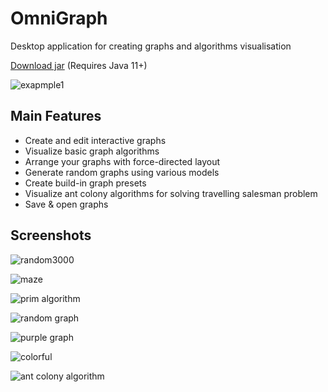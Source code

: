 # OmniGraph
Desktop application for creating graphs and algorithms visualisation

[Download jar](https://github.com/Todense/OmniGraph/releases/download/0.0.1/OmniGraph.jar) (Requires Java 11+)

![exapmple1](https://github.com/Todense/GraphBuilderFX/blob/master/src/main/resources/screenshots/screenshot1.png)


## Main Features

* Create and edit interactive graphs
* Visualize basic graph algorithms
* Arrange your graphs with force-directed layout
* Generate random graphs using various models
* Create build-in graph presets 
* Visualize ant colony algorithms for solving travelling salesman problem
* Save & open graphs

## Screenshots

![random3000](https://github.com/Todense/GraphBuilderFX/blob/master/src/main/resources/screenshots/screenshot_random3000.png)

![maze](https://github.com/Todense/GraphBuilderFX/blob/master/src/main/resources/screenshots/screenshot_maze.png)

![prim algorithm](https://github.com/Todense/GraphBuilderFX/blob/master/src/main/resources/screenshots/screenshot_prim.png)

![random graph](https://github.com/Todense/GraphBuilderFX/blob/master/src/main/resources/screenshots/screenshot_random.png)

![purple graph](https://github.com/Todense/GraphBuilderFX/blob/master/src/main/resources/screenshots/screenshot_purple.png)

![colorful](https://github.com/Todense/GraphBuilderFX/blob/master/src/main/resources/screenshots/screenshot_colors.png)

![ant colony algorithm](https://github.com/Todense/GraphBuilderFX/blob/master/src/main/resources/screenshots/screenshot_ants.png)










